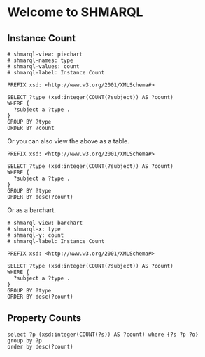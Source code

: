 # Welcome to SHMARQL

## Instance Count

```shmarql
# shmarql-view: piechart
# shmarql-names: type
# shmarql-values: count
# shmarql-label: Instance Count

PREFIX xsd: <http://www.w3.org/2001/XMLSchema#>

SELECT ?type (xsd:integer(COUNT(?subject)) AS ?count)
WHERE {
  ?subject a ?type .
}
GROUP BY ?type
ORDER BY ?count
```

Or you can also view the above as a table.

```shmarql
PREFIX xsd: <http://www.w3.org/2001/XMLSchema#>

SELECT ?type (xsd:integer(COUNT(?subject)) AS ?count)
WHERE {
  ?subject a ?type .
}
GROUP BY ?type
ORDER BY desc(?count)
```

Or as a barchart.

```shmarql
# shmarql-view: barchart
# shmarql-x: type
# shmarql-y: count
# shmarql-label: Instance Count

PREFIX xsd: <http://www.w3.org/2001/XMLSchema#>

SELECT ?type (xsd:integer(COUNT(?subject)) AS ?count)
WHERE {
  ?subject a ?type .
}
GROUP BY ?type
ORDER BY desc(?count)
```

## Property Counts

```shmarql
select ?p (xsd:integer(COUNT(?s)) AS ?count) where {?s ?p ?o}
group by ?p
order by desc(?count)
```
